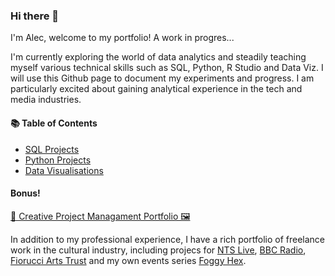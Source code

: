 ### Hi there 👋

I'm Alec, welcome to my portfolio! A work in progres...

I'm currently exploring the world of data analytics and steadily teaching myself various technical skills such as SQL, Python, R Studio and Data Viz.  I will use this Github page to document my experiments and progress.  I am particularly excited about gaining analytical experience in the tech and media industries.  

#### 📚 Table of Contents
- [SQL Projects](https://github.com/alccrts/SQL_Projects)
- [Python Projects](https://github.com/alccrts/Python_Projects)
- [Data Visualisations](https://github.com/alccrts/Data_Visualizations)

#### Bonus!

[🎵 Creative Project Managament Portfolio  🖼](https://drive.google.com/file/d/1m_1YN9ZOVEBaxQ5aENEjpO_dxo5sPbwA/view?usp=sharing)

In addition to my professional experience, I have a rich portfolio of freelance work in the cultural industry, including projecs for [NTS Live](www.nts.live), [BBC Radio](https://www.bbc.co.uk/mediacentre/proginfo/2017/40/hear-and-now-cave), [Fiorucci Arts Trust](https://fiorucciartrust.com/) and my own events series [Foggy Hex](https://www.foggyhexbcn.com/).  



